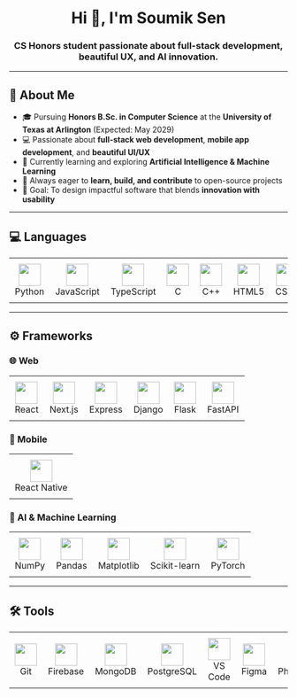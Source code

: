 <h1 align="center">Hi 👋, I'm Soumik Sen</h1>
<h3 align="center">CS Honors student passionate about full-stack development, beautiful UX, and AI innovation. </h3>

---

## 🌟 About Me  
- 🎓 Pursuing **Honors B.Sc. in Computer Science** at the **University of Texas at Arlington** (Expected: May 2029)  
- 💻 Passionate about **full-stack web development**, **mobile app development**, and **beautiful UI/UX**
- 🤖 Currently learning and exploring **Artificial Intelligence & Machine Learning**  
- 🚀 Always eager to **learn, build, and contribute** to open-source projects  
- 🎯 Goal: To design impactful software that blends **innovation with usability**

---

## 💻 Languages  

<table style="border: none; border-collapse: collapse;">
  <tr style="border: none;">
    <td align="center" style="border: none; padding: 10px;">
      <img src="https://cdn.jsdelivr.net/gh/devicons/devicon/icons/python/python-original.svg" width="40"/><br/>Python
    </td>
    <td align="center" style="border: none; padding: 10px;">
      <img src="https://cdn.jsdelivr.net/gh/devicons/devicon/icons/javascript/javascript-original.svg" width="40"/><br/>JavaScript
    </td>
    <td align="center" style="border: none; padding: 10px;">
      <img src="https://cdn.jsdelivr.net/gh/devicons/devicon/icons/typescript/typescript-original.svg" width="40"/><br/>TypeScript
    </td>
    <td align="center" style="border: none; padding: 10px;">
      <img src="https://cdn.jsdelivr.net/gh/devicons/devicon/icons/c/c-original.svg" width="40"/><br/>C
    </td>
    <td align="center" style="border: none; padding: 10px;">
      <img src="https://cdn.jsdelivr.net/gh/devicons/devicon/icons/cplusplus/cplusplus-original.svg" width="40"/><br/>C++
    </td>
    <td align="center" style="border: none; padding: 10px;">
      <img src="https://cdn.jsdelivr.net/gh/devicons/devicon/icons/html5/html5-original.svg" width="40"/><br/>HTML5
    </td>
    <td align="center" style="border: none; padding: 10px;">
      <img src="https://cdn.jsdelivr.net/gh/devicons/devicon/icons/css3/css3-original.svg" width="40"/><br/>CSS3
    </td>
  </tr>
</table>

---

## ⚙️ Frameworks  

### 🌐 Web  
<table style="border: none; border-collapse: collapse;">
  <tr style="border: none;">
    <td align="center" style="border: none; padding: 10px;">
      <img src="https://cdn.jsdelivr.net/gh/devicons/devicon/icons/react/react-original.svg" width="40"/><br/>React
    </td>
    <td align="center" style="border: none; padding: 10px;">
      <img src="https://cdn.jsdelivr.net/gh/devicons/devicon/icons/nextjs/nextjs-original.svg" width="40"/><br/>Next.js
    </td>
    <td align="center" style="border: none; padding: 10px;">
      <img src="https://cdn.jsdelivr.net/gh/devicons/devicon/icons/express/express-original.svg" width="40"/><br/>Express
    </td>
    <td align="center" style="border: none; padding: 10px;">
      <img src="https://cdn.jsdelivr.net/gh/devicons/devicon/icons/django/django-plain.svg" width="40"/><br/>Django
    </td>
    <td align="center" style="border: none; padding: 10px;">
      <img src="https://cdn.jsdelivr.net/gh/devicons/devicon/icons/flask/flask-original.svg" width="40"/><br/>Flask
    </td>
    <td align="center" style="border: none; padding: 10px;">
      <img src="https://cdn.jsdelivr.net/gh/devicons/devicon/icons/fastapi/fastapi-original.svg" width="40"/><br/>FastAPI
    </td>
  </tr>
</table>

### 📱 Mobile  
<table style="border: none; border-collapse: collapse;">
  <tr style="border: none;">
    <td align="center" style="border: none; padding: 10px;">
      <img src="https://cdn.jsdelivr.net/gh/devicons/devicon/icons/react/react-original.svg" width="40"/><br/>React Native
    </td>
  </tr>
</table>

### 🤖 AI & Machine Learning 
<table style="border: none; border-collapse: collapse;">
  <tr style="border: none;">
    <td align="center" style="border: none; padding: 10px;">
      <img src="https://cdn.jsdelivr.net/gh/devicons/devicon/icons/numpy/numpy-original.svg" width="40"/><br/>NumPy
    </td>
    <td align="center" style="border: none; padding: 10px;">
      <img src="https://cdn.jsdelivr.net/gh/devicons/devicon/icons/pandas/pandas-original.svg" width="40"/><br/>Pandas
    </td>
    <td align="center" style="border: none; padding: 10px;">
      <img src="https://cdn.jsdelivr.net/gh/devicons/devicon/icons/matplotlib/matplotlib-original.svg" width="40"/><br/>Matplotlib
    </td>
    <td align="center" style="border: none; padding: 10px;">
      <img src="https://cdn.jsdelivr.net/gh/devicons/devicon/icons/scikitlearn/scikitlearn-original.svg" width="40"/><br/>Scikit-learn
    </td>
    <td align="center" style="border: none; padding: 10px;">
      <img src="https://cdn.jsdelivr.net/gh/devicons/devicon/icons/pytorch/pytorch-original.svg" width="40"/><br/>PyTorch
    </td>
  </tr>
</table>

---

## 🛠️ Tools  

<table style="border: none; border-collapse: collapse;">
  <tr style="border: none;">
    <td align="center" style="border: none; padding: 10px;">
      <img src="https://cdn.jsdelivr.net/gh/devicons/devicon/icons/git/git-original.svg" width="40"/><br/>Git
    </td>
    <td align="center" style="border: none; padding: 10px;">
      <img src="https://cdn.jsdelivr.net/gh/devicons/devicon/icons/firebase/firebase-plain.svg" width="40"/><br/>Firebase
    </td>
    <td align="center" style="border: none; padding: 10px;">
      <img src="https://cdn.jsdelivr.net/gh/devicons/devicon/icons/mongodb/mongodb-original.svg" width="40"/><br/>MongoDB
    </td>
    <td align="center" style="border: none; padding: 10px;">
      <img src="https://cdn.jsdelivr.net/gh/devicons/devicon/icons/postgresql/postgresql-original.svg" width="40"/><br/>PostgreSQL
    </td>
    <td align="center" style="border: none; padding: 10px;">
      <img src="https://cdn.jsdelivr.net/gh/devicons/devicon/icons/vscode/vscode-original.svg" width="40"/><br/>VS Code
    </td>
    <td align="center" style="border: none; padding: 10px;">
      <img src="https://cdn.jsdelivr.net/gh/devicons/devicon/icons/figma/figma-original.svg" width="40"/><br/>Figma
    </td>
    <td align="center" style="border: none; padding: 10px;">
      <img src="https://cdn.jsdelivr.net/gh/devicons/devicon/icons/photoshop/photoshop-plain.svg" width="40"/><br/>Photoshop
    </td>
    <td align="center" style="border: none; padding: 10px;">
      <img src="https://cdn.jsdelivr.net/gh/devicons/devicon/icons/illustrator/illustrator-plain.svg" width="40"/><br/>Illustrator
    </td>
  </tr>
</table>
